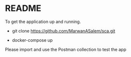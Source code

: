 # README

To get the application up and running.

* git clone https://github.com/MarwanASalem/sca.git

* docker-compose up

Please import and use the Postman collection to test the app

